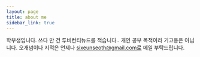 ```yaml
---
layout: page
title: about me
sidebar_link: true
---
```


학부생입니다. 
쓰다 만 건 투비컨티뉴드를 적습니다.. 개인 공부 목적이라 기고용은 아닙니다. 
오개념이나 지적은 언제나 sixeunseoth@gmail.com로 메일 부탁드립니다. 
